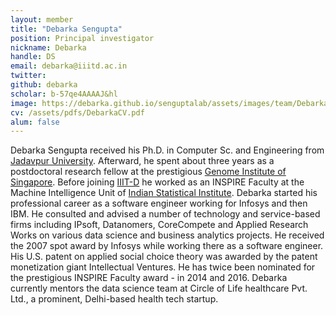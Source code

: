 ```yaml
---
layout: member
title: "Debarka Sengupta"
position: Principal investigator
nickname: Debarka
handle: DS
email: debarka@iiitd.ac.in
twitter:
github: debarka
scholar: b-57qe4AAAAJ&hl
image: https://debarka.github.io/senguptalab/assets/images/team/Debarka.jpg
cv: /assets/pdfs/DebarkaCV.pdf
alum: false
---
```

Debarka Sengupta received his Ph.D. in Computer Sc. and Engineering from [Jadavpur University]. Afterward, he spent about three years as a postdoctoral research fellow at the prestigious [Genome Institute of Singapore]. Before joining [IIIT-D] he worked as an INSPIRE Faculty at the Machine Intelligence Unit of [Indian Statistical Institute]. Debarka started his professional career as a software engineer working for Infosys and then IBM. He consulted and advised a number of technology and service-based firms including IPsoft, Datanomers, CoreCompete and Applied Research Works on various data science and business analytics projects. He received the 2007 spot award by Infosys while working there as a software engineer. His U.S. patent on applied social choice theory was awarded by the patent monetization giant Intellectual Ventures. He has twice been nominated for the prestigious INSPIRE Faculty award - in 2014 and 2016. Debarka currently mentors the data science team at Circle of Life healthcare Pvt. Ltd., a prominent, Delhi-based health tech startup.


[Jadavpur University]: http://www.jaduniv.edu.in/
[Genome Institute of Singapore]: https://www.a-star.edu.sg/gis/
[IIIT-D]: http://iiitd.ac.in
[Indian Statistical Institute]: https://www.isical.ac.in/
